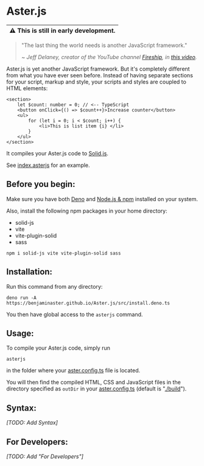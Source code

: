 # Aster.js

| ⚠ This is still in early development.
| -

> "The last thing the world needs is another JavaScript framework."
>
> <i> ~ Jeff Delaney, creator of the YouTube channel
> [Fireship](https://www.youtube.com/Fireship), in
> [this video](https://www.youtube.com/watch?v=cuHDQhDhvPE&t=1m15s). </i>

Aster.js is yet another JavaScript framework. But it's completely different from
what you have ever seen before. Instead of having separate sections for your
script, markup and style, your scripts and styles are coupled to HTML elements:

```asterjs
<section>
	let $count: number = 0; // <-- TypeScript
	<button onClick={() => $count++}>Increase counter</button>
	<ul>
		for (let i = 0; i < $count; i++) {
			<li>This is list item {i} </li>
		}
	</ul>
</section>
```

It compiles your Aster.js code to [Solid.js](https://github.com/solidjs/solid).

See [index.asterjs](./example/index.asterjs) for an example.

## Before you begin:

Make sure you have both [Deno](https://deno.land) and
[Node.js & npm](https://nodejs.org) installed on your system.

Also, install the following npm packages in your home directory:

- solid-js
- vite
- vite-plugin-solid
- sass

```shell
npm i solid-js vite vite-plugin-solid sass
```

## Installation:

Run this command from any directory:

```shell
deno run -A https://benjaminaster.github.io/Aster.js/src/install.deno.ts
```

You then have global access to the `asterjs` command.

## Usage:

To compile your Aster.js code, simply run

```shell
asterjs
```

in the folder where your [aster.config.ts](./example/aster.config.ts) file is
located.

You will then find the compiled HTML, CSS and JavaScript files in the directory
specified as `outDir` in your [aster.config.ts](./example/aster.config.ts)
(default is "[./build](./build/)").

## Syntax:

_[TODO: Add Syntax]_

## For Developers:

_[TODO: Add "For Developers"]_

